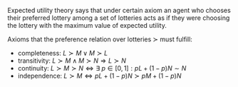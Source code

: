 Expected utility theory says that under certain axiom an agent who chooses their preferred lottery among a set of lotteries acts as if they were choosing the lottery with the maximum value of expected utility.

Axioms that the preference relation over lotteries $\succ$ must fulfill:
- completeness: $L \succ M \lor M \succ L$
- transitivity: $L \succ M \land M \succ N \Rightarrow L \succ N$
- continuity: $L \succ M \succ N \Leftrightarrow \exists\ p \in [0,1]: pL+(1-p)N \sim N$
- independence: $L \succ M \Leftrightarrow pL+(1-p)N \succ pM+(1-p)N$